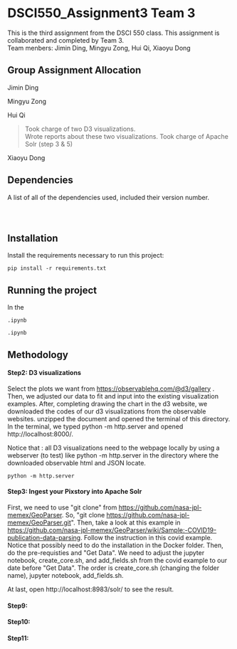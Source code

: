 # DSCI550_Assignment3 Team 3

This is the third assignment from the DSCI 550 class. This assignment is collaborated and completed by Team 3. <br>
Team menbers: Jimin Ding, Mingyu Zong, Hui Qi, Xiaoyu Dong

## Group Assignment Allocation
Jimin Ding
> 

Mingyu Zong
> 

Hui Qi 
> Took charge of two D3 visualizations. <br>
Wrote reports about these two visualizations.
Took charge of Apache Solr (step 3 & 5)

Xiaoyu Dong
> 



## Dependencies

A list of all of the dependencies used, included their version number.
```



```
## Installation

Install the requirements necessary to run this project:  

```
pip install -r requirements.txt
```

## Running the project

In the 
```
.ipynb
```


```
.ipynb
```




## Methodology

#### Step2: D3 visualizations 

Select the plots we want from https://observablehq.com/@d3/gallery . Then, we adjusted our data to fit and input into the existing visualization examples.
After, completing drawing the chart in the d3 website, we downloaded the codes of our d3 visualizations from the observable websites. unzipped the document and opened the terminal of this directory. In the terminal, we typed python -m http.server and opened http://localhost:8000/. 

Notice that : all D3 visualizations need to the webpage locally by using a webserver (to test) like python -m http.server <port> in the directory where the downloaded observable html and JSON locate.

```
python -m http.server 
```

#### Step3: Ingest your Pixstory into Apache Solr

First, we need to use "git clone" from https://github.com/nasa-jpl-memex/GeoParser. So, "git clone https://github.com/nasa-jpl-memex/GeoParser.git". Then, take a look at this example in https://github.com/nasa-jpl-memex/GeoParser/wiki/Sample:-COVID19-publication-data-parsing. Follow the instruction in this covid example. Notice that possibly need to do the installation in the Docker folder. Then, do the pre-requisties and "Get Data". We need to adjust the jupyter notebook, create_core.sh, and add_fields.sh from the covid example to our date before "Get Data". The order is create_core.sh (changing the folder name), jupyter notebook, add_fields.sh. 

At last, open http://localhost:8983/solr/ to see the result. 


#### Step9: 


#### Step10: 



#### Step11: 





